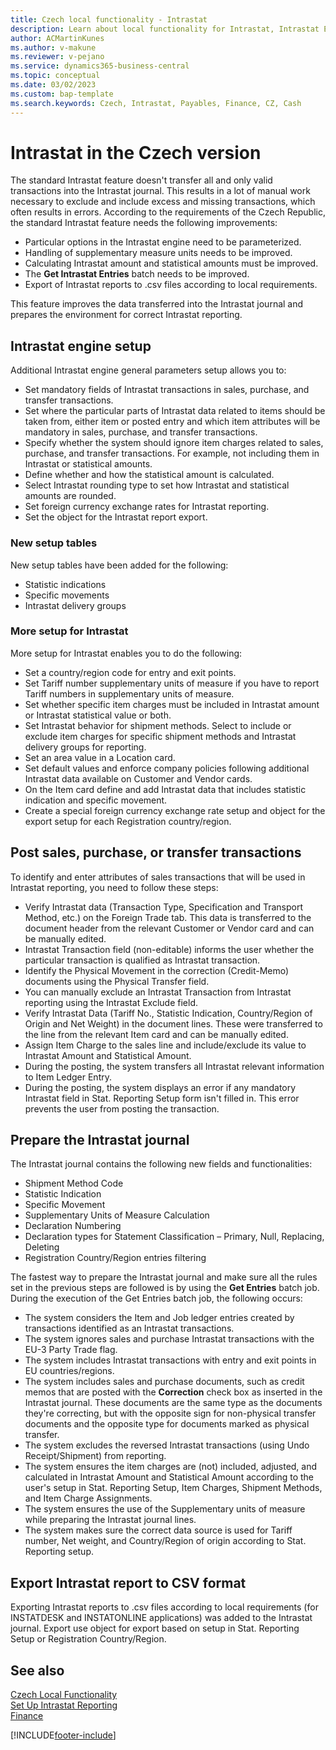 ```yaml
---
title: Czech local functionality - Intrastat
description: Learn about local functionality for Intrastat, Intrastat Engine Setup, Intrastat Tables, and other features.
author: ACMartinKunes 
ms.author: v-makune
ms.reviewer: v-pejano
ms.service: dynamics365-business-central
ms.topic: conceptual
ms.date: 03/02/2023
ms.custom: bap-template
ms.search.keywords: Czech, Intrastat, Payables, Finance, CZ, Cash
---
```


# Intrastat in the Czech version

The standard Intrastat feature doesn't transfer all and only valid transactions into the Intrastat journal. This results in a lot of manual work necessary to exclude and include excess and missing transactions, which often results in errors. According to the requirements of the Czech Republic, the standard Intrastat feature needs the following improvements:

- Particular options in the Intrastat engine need to be parameterized.
- Handling of supplementary measure units needs to be improved.
- Calculating Intrastat amount and statistical amounts must be improved.
- The **Get Intrastat Entries** batch needs to be improved.
- Export of Intrastat reports to .csv files according to local requirements.

This feature improves the data transferred into the Intrastat journal and prepares the environment for correct Intrastat reporting.

## Intrastat engine setup

Additional Intrastat engine general parameters setup allows you to:

- Set mandatory fields of Intrastat transactions in sales, purchase, and transfer transactions.
- Set where the particular parts of Intrastat data related to items should be taken from, either item or posted entry and which item attributes will be mandatory in sales, purchase, and transfer transactions.
- Specify whether the system should ignore item charges related to sales, purchase, and transfer transactions. For example, not including them in Intrastat or statistical amounts.
- Define whether and how the statistical amount is calculated.
- Select Intrastat rounding type to set how Intrastat and statistical amounts are rounded.
- Set foreign currency exchange rates for Intrastat reporting.
- Set the object for the Intrastat report export.

### New setup tables 

New setup tables have been added for the following:

- Statistic indications
- Specific movements
- Intrastat delivery groups

### More setup for Intrastat 

More setup for Intrastat enables you to do the following:

- Set a country/region code for entry and exit points.
- Set Tariff number supplementary units of measure if you have to report Tariff numbers in supplementary units of measure.
- Set whether specific item charges must be included in Intrastat amount or Intrastat statistical value or both.
- Set Intrastat behavior for shipment methods. Select to include or exclude item charges for specific shipment methods and Intrastat delivery groups for reporting.
- Set an area value in a Location card.
- Set default values and enforce company policies following additional Intrastat data available on Customer and Vendor cards.
- On the Item card define and add Intrastat data that includes statistic indication and specific movement.
- Create a special foreign currency exchange rate setup and object for the export setup for each Registration country/region.

## Post sales, purchase, or transfer transactions

To identify and enter attributes of sales transactions that will be used in Intrastat reporting, you need to follow these steps:

- Verify Intrastat data (Transaction Type, Specification and Transport Method, etc.) on the Foreign Trade tab. This data is transferred to the document header from the relevant Customer or Vendor card and can be manually edited.
- Intrastat Transaction field (non-editable) informs the user whether the particular transaction is qualified as Intrastat transaction.
- Identify the Physical Movement in the correction (Credit-Memo) documents using the Physical Transfer field.
- You can manually exclude an Intrastat Transaction from Intrastat reporting using the Intrastat Exclude field.
- Verify Intrastat Data (Tariff No., Statistic Indication, Country/Region of Origin and Net Weight) in the document lines. These were transferred to the line from the relevant Item card and can be manually edited.
- Assign Item Charge to the sales line and include/exclude its value to Intrastat Amount and Statistical Amount.
- During the posting, the system transfers all Intrastat relevant information to Item Ledger Entry.
- During the posting, the system displays an error if any mandatory Intrastat field in Stat. Reporting Setup form isn't filled in. This error prevents the user from posting the transaction.

## Prepare the Intrastat journal

The Intrastat journal contains the following new fields and functionalities:

- Shipment Method Code
- Statistic Indication
- Specific Movement
- Supplementary Units of Measure Calculation
- Declaration Numbering
- Declaration types for Statement Classification – Primary, Null, Replacing, Deleting
- Registration Country/Region entries filtering

The fastest way to prepare the Intrastat journal and make sure all the rules set in the previous steps are followed is by using the **Get Entries** batch job. During the execution of the Get Entries batch job, the following occurs:

- The system considers the Item and Job ledger entries created by transactions identified as an Intrastat transactions.
- The system ignores sales and purchase Intrastat transactions with the EU-3 Party Trade flag.
- The system includes Intrastat transactions with entry and exit points in EU countries/regions.
- The system includes sales and purchase documents, such as credit memos that are posted with the **Correction** check box as inserted in the Intrastat journal. These documents are the same type as the documents they're correcting, but with the opposite sign for non-physical transfer documents and the opposite type for documents marked as physical transfer.
- The system excludes the reversed Intrastat transactions (using Undo Receipt/Shipment) from reporting.
- The system ensures the item charges are (not) included, adjusted, and calculated in Intrastat Amount and Statistical Amount according to the user's setup in Stat. Reporting Setup, Item Charges, Shipment Methods, and Item Charge Assignments.
- The system ensures the use of the Supplementary units of measure while preparing the Intrastat journal lines.
- The system makes sure the correct data source is used for Tariff number, Net weight, and Country/Region of origin according to Stat. Reporting setup.

## Export Intrastat report to CSV format

Exporting Intrastat reports to .csv files according to local requirements (for INSTATDESK and INSTATONLINE applications) was added to the Intrastat journal.
Export use object for export based on setup in Stat. Reporting Setup or Registration Country/Region.

## See also

[Czech Local Functionality](czech-local-functionality.md)  
[Set Up Intrastat Reporting](../../finance-how-setup-report-intrastat.md)  
[Finance](finance.md)

[!INCLUDE[footer-include](../../includes/footer-banner.md)]

